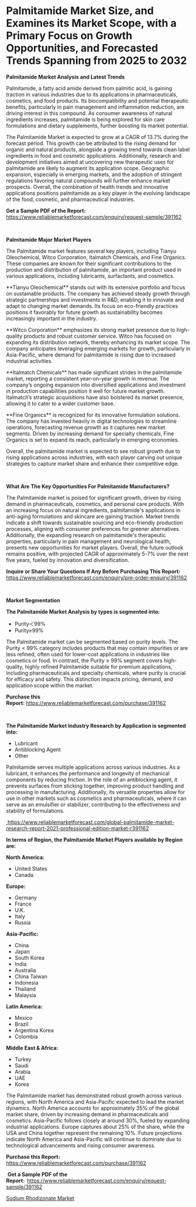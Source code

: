 <p><h1>Palmitamide Market Size, and Examines its Market Scope, with a Primary Focus on Growth Opportunities, and Forecasted Trends Spanning from 2025 to 2032</h1></p><p><strong>Palmitamide Market Analysis and Latest Trends</strong></p>
<p><p>Palmitamide, a fatty acid amide derived from palmitic acid, is gaining traction in various industries due to its applications in pharmaceuticals, cosmetics, and food products. Its biocompatibility and potential therapeutic benefits, particularly in pain management and inflammation reduction, are driving interest in this compound. As consumer awareness of natural ingredients increases, palmitamide is being explored for skin care formulations and dietary supplements, further boosting its market potential.</p><p>The Palmitamide Market is expected to grow at a CAGR of 13.7% during the forecast period. This growth can be attributed to the rising demand for organic and natural products, alongside a growing trend towards clean label ingredients in food and cosmetic applications. Additionally, research and development initiatives aimed at uncovering new therapeutic uses for palmitamide are likely to augment its application scope. Geographic expansion, especially in emerging markets, and the adoption of stringent regulations favoring natural compounds will further enhance market prospects. Overall, the combination of health trends and innovative applications positions palmitamide as a key player in the evolving landscape of the food, cosmetic, and pharmaceutical industries.</p></p>
<p><strong>Get a Sample PDF of the Report:&nbsp;</strong> <a href="https://www.reliablemarketforecast.com/enquiry/request-sample/391162?utm_campaign=3431&utm_medium=2&utm_source=Github&utm_content=ia&utm_term=31032025&utm_id=palmitamide">https://www.reliablemarketforecast.com/enquiry/request-sample/391162</a></p>
<p>&nbsp;</p>
<p><strong>Palmitamide Major Market Players</strong></p>
<p><p>The Palmitamide market features several key players, including Tianyu Oleochemical, Witco Corporation, Italmatch Chemicals, and Fine Organics. These companies are known for their significant contributions to the production and distribution of palmitamide, an important product used in various applications, including lubricants, surfactants, and cosmetics.</p><p>**Tianyu Oleochemical** stands out with its extensive portfolio and focus on sustainable products. The company has achieved steady growth through strategic partnerships and investments in R&D, enabling it to innovate and adapt to changing market demands. Its focus on eco-friendly practices positions it favorably for future growth as sustainability becomes increasingly important in the industry.</p><p>**Witco Corporation** emphasizes its strong market presence due to high-quality products and robust customer service. Witco has focused on expanding its distribution network, thereby enhancing its market scope. The company anticipates leveraging emerging markets for growth, particularly in Asia-Pacific, where demand for palmitamide is rising due to increased industrial activities.</p><p>**Italmatch Chemicals** has made significant strides in the palmitamide market, reporting a consistent year-on-year growth in revenue. The company’s ongoing expansion into diversified applications and investment in production capabilities position it well for future market growth. Italmatch’s strategic acquisitions have also bolstered its market presence, allowing it to cater to a wider customer base.</p><p>**Fine Organics** is recognized for its innovative formulation solutions. The company has invested heavily in digital technologies to streamline operations, forecasting revenue growth as it captures new market segments. Driven by increasing demand for specialty chemicals, Fine Organics is set to expand its reach, particularly in emerging economies.</p><p>Overall, the palmitamide market is expected to see robust growth due to rising applications across industries, with each player carving out unique strategies to capture market share and enhance their competitive edge.</p></p>
<p>&nbsp;</p>
<p><strong>What Are The Key Opportunities For Palmitamide Manufacturers?</strong></p>
<p><p>The Palmitamide market is poised for significant growth, driven by rising demand in pharmaceuticals, cosmetics, and personal care products. With an increasing focus on natural ingredients, palmitamide's applications in anti-aging formulations and skincare are gaining traction. Market trends indicate a shift towards sustainable sourcing and eco-friendly production processes, aligning with consumer preferences for greener alternatives. Additionally, the expanding research on palmitamide's therapeutic properties, particularly in pain management and neurological health, presents new opportunities for market players. Overall, the future outlook remains positive, with projected CAGR of approximately 5-7% over the next five years, fueled by innovation and diversification.</p></p>
<p><strong>Inquire or Share Your Questions If Any Before Purchasing This Report:</strong> <a href="https://www.reliablemarketforecast.com/enquiry/pre-order-enquiry/391162?utm_campaign=3431&utm_medium=2&utm_source=Github&utm_content=ia&utm_term=31032025&utm_id=palmitamide">https://www.reliablemarketforecast.com/enquiry/pre-order-enquiry/391162</a></p>
<p>&nbsp;</p>
<p><strong>Market Segmentation</strong></p>
<p><strong>The Palmitamide Market Analysis by types is segmented into:</strong></p>
<p><ul><li>Purity＜99%</li><li>Purity≥99%</li></ul></p>
<p><p>The Palmitamide market can be segmented based on purity levels. The Purity < 99% category includes products that may contain impurities or are less refined, often used for lower-cost applications in industries like cosmetics or food. In contrast, the Purity ≥ 99% segment covers high-quality, highly refined Palmitamide suitable for premium applications, including pharmaceuticals and specialty chemicals, where purity is crucial for efficacy and safety. This distinction impacts pricing, demand, and application scope within the market.</p></p>
<p><strong>Purchase this Report:&nbsp;</strong><a href="https://www.reliablemarketforecast.com/purchase/391162?utm_campaign=3431&utm_medium=2&utm_source=Github&utm_content=ia&utm_term=31032025&utm_id=palmitamide">https://www.reliablemarketforecast.com/purchase/391162</a></p>
<p>&nbsp;</p>
<p><strong>The Palmitamide Market Industry Research by Application is segmented into:</strong></p>
<p><ul><li>Lubricant</li><li>Antiblocking Agent</li><li>Other</li></ul></p>
<p><p>Palmitamide serves multiple applications across various industries. As a lubricant, it enhances the performance and longevity of mechanical components by reducing friction. In the role of an antiblocking agent, it prevents surfaces from sticking together, improving product handling and processing in manufacturing. Additionally, its versatile properties allow for use in other markets such as cosmetics and pharmaceuticals, where it can serve as an emulsifier or stabilizer, contributing to the effectiveness and stability of formulations.</p></p>
<p><a href="https://www.reliablemarketforecast.com/global-palmitamide-market-research-report-2021-professional-edition-market-r391162?utm_campaign=3431&utm_medium=2&utm_source=Github&utm_content=ia&utm_term=31032025&utm_id=palmitamide">&nbsp;https://www.reliablemarketforecast.com/global-palmitamide-market-research-report-2021-professional-edition-market-r391162</a></p>
<p><strong>In terms of Region, the Palmitamide Market Players available by Region are:</strong></p>
<p>
    <p> <strong> North America: </strong>
        <ul>
            <li>United States</li>
            <li>Canada</li>
        </ul>
        </p> 
    <p> <strong> Europe: </strong>
        <ul>
            <li>Germany</li>
            <li>France</li>
            <li>U.K.</li>
            <li>Italy</li>
            <li>Russia</li>
        </ul>
        </p> 
    <p> <strong> Asia-Pacific: </strong>
        <ul>
            <li>China</li>
            <li>Japan</li>
            <li>South Korea</li>
            <li>India</li>
            <li>Australia</li>
            <li>China Taiwan</li>
            <li>Indonesia</li>
            <li>Thailand</li>
            <li>Malaysia</li>
        </ul>
        </p> 
    <p> <strong> Latin America: </strong>
        <ul>
            <li>Mexico</li>
            <li>Brazil</li>
            <li>Argentina Korea</li>
            <li>Colombia</li>
        </ul>
        </p> 
    <p> <strong> Middle East & Africa: </strong>
        <ul>
            <li>Turkey</li>
            <li>Saudi</li>
            <li>Arabia</li>
            <li>UAE</li>
            <li>Korea</li>
        </ul>
    </p>
    </p>
<p><p>The Palmitamide market has demonstrated robust growth across various regions, with North America and Asia-Pacific expected to lead the market dynamics. North America accounts for approximately 35% of the global market share, driven by increasing demand in pharmaceuticals and cosmetics. Asia-Pacific follows closely at around 30%, fueled by expanding industrial applications. Europe captures about 25% of the share, while the USA and China together represent the remaining 10%. Future projections indicate North America and Asia-Pacific will continue to dominate due to technological advancements and rising consumer awareness.</p></p>
<p><strong>Purchase this Report: </strong><a href="https://www.reliablemarketforecast.com/purchase/391162?utm_campaign=3431&utm_medium=2&utm_source=Github&utm_content=ia&utm_term=31032025&utm_id=palmitamide">https://www.reliablemarketforecast.com/purchase/391162</a></p>
<p>&nbsp;<strong>Get a Sample PDF of the Report:&nbsp;&nbsp;</strong><a href="https://www.reliablemarketforecast.com/enquiry/request-sample/391162?utm_campaign=3431&utm_medium=2&utm_source=Github&utm_content=ia&utm_term=31032025&utm_id=palmitamide">https://www.reliablemarketforecast.com/enquiry/request-sample/391162</a></p>
<p><strong></strong></p>
<p><p><a href="https://github.com/abidomamen/Market-Research-Report-List-1/blob/main/sodium-rhodizonate-market.md?utm_campaign=3431&utm_medium=2&utm_source=Github&utm_content=ia&utm_term=31032025&utm_id=palmitamide">Sodium Rhodizonate Market</a></p></p>